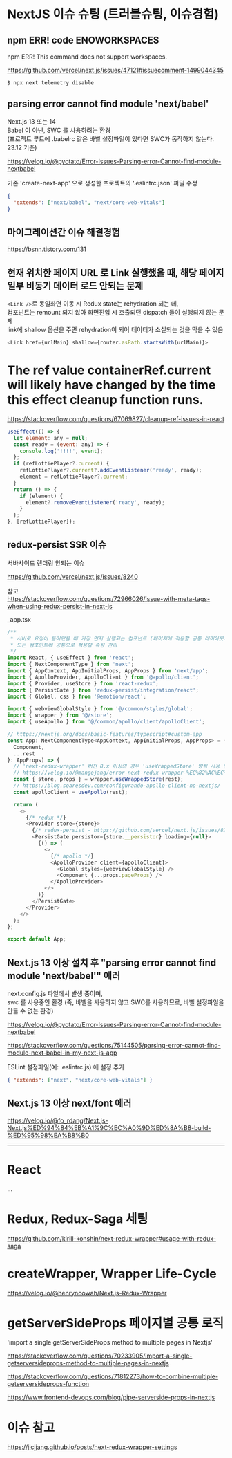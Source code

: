 # NextJS 이슈 슈팅 (트러블슈팅, 이슈경험)

## npm ERR! code ENOWORKSPACES

npm ERR! This command does not support workspaces.

https://github.com/vercel/next.js/issues/47121#issuecomment-1499044345

```
$ npx next telemetry disable
```

## parsing error cannot find module 'next/babel'

Next.js 13 또는 14  
Babel 이 아닌, SWC 를 사용하려는 환경  
(프로젝트 루트에 .babelrc 같은 바벨 설정파일이 있다면 SWC가 동작하지 않는다. 23.12 기준)

https://velog.io/@pyotato/Error-Issues-Parsing-error-Cannot-find-module-nextbabel

기존 'create-next-app' 으로 생성한 프로젝트의 '.eslintrc.json' 파일 수정

```json
{
  "extends": ["next/babel", "next/core-web-vitals"]
}
```

## 마이그레이션간 이슈 해결경험

https://bsnn.tistory.com/131

## 현재 위치한 페이지 URL 로 Link 실행했을 때, 해당 페이지 일부 비동기 데이터 로드 안되는 문제

`<Link />`로 동일화면 이동 시 Redux state는 rehydration 되는 데,  
컴포넌트는 remount 되지 않아 화면진입 시 호출되던 dispatch 들이 실행되지 않는 문제  
link에 shallow 옵션을 주면 rehydration이 되어 데이터가 소실되는 것을 막을 수 있음

```javascript
<Link href={urlMain} shallow={router.asPath.startsWith(urlMain)}>
```

# The ref value containerRef.current will likely have changed by the time this effect cleanup function runs.

https://stackoverflow.com/questions/67069827/cleanup-ref-issues-in-react

```javascript
useEffect(() => {
  let element: any = null;
  const ready = (event: any) => {
    console.log('!!!!', event);
  };
  if (refLottiePlayer?.current) {
    refLottiePlayer?.current?.addEventListener('ready', ready);
    element = refLottiePlayer?.current;
  }
  return () => {
    if (element) {
      element?.removeEventListener('ready', ready);
    }
  };
}, [refLottiePlayer]);
```

## redux-persist SSR 이슈

서바사이드 렌더링 안되는 이슈

https://github.com/vercel/next.js/issues/8240

참고  
https://stackoverflow.com/questions/72966026/issue-with-meta-tags-when-using-redux-persist-in-next-js

\_app.tsx

```javascript
/**
 * 서버로 요청이 들어왔을 때 가장 먼저 실행되는 컴포넌트 (페이지에 적용할 공통 레이아웃의 역할)
 * 모든 컴포넌트에 공통으로 적용할 속성 관리
 */
import React, { useEffect } from 'react';
import { NextComponentType } from 'next';
import { AppContext, AppInitialProps, AppProps } from 'next/app';
import { ApolloProvider, ApolloClient } from '@apollo/client';
import { Provider, useStore } from 'react-redux';
import { PersistGate } from 'redux-persist/integration/react';
import { Global, css } from '@emotion/react';

import { webviewGlobalStyle } from '@/common/styles/global';
import { wrapper } from '@/store';
import { useApollo } from '@/common/apollo/client/apolloClient';

// https://nextjs.org/docs/basic-features/typescript#custom-app
const App: NextComponentType<AppContext, AppInitialProps, AppProps> = ({
  Component,
  ...rest
}: AppProps) => {
  // 'next-redux-wrapper' 버전 8.x 이상의 경우 'useWrappedStore' 방식 사용 (그 이하 버전에서는 wrapper.withRedux(App) 방식 사용)
  // https://velog.io/@mangojang/error-next-redux-wrapper-%EC%82%AC%EC%9A%A9-%EC%8B%9C-Use-createWrapper
  const { store, props } = wrapper.useWrappedStore(rest);
  // https://blog.soaresdev.com/configurando-apollo-client-no-nextjs/
  const apolloClient = useApollo(rest);

  return (
    <>
      {/* redux */}
      <Provider store={store}>
        {/* redux-persist - https://github.com/vercel/next.js/issues/8240*/}
        <PersistGate persistor={store.__persistor} loading={null}>
          {() => (
            <>
              {/* apollo */}
              <ApolloProvider client={apolloClient}>
                <Global styles={webviewGlobalStyle} />
                <Component {...props.pageProps} />
              </ApolloProvider>
            </>
          )}
        </PersistGate>
      </Provider>
    </>
  );
};

export default App;
```

## Next.js 13 이상 설치 후 "parsing error cannot find module 'next/babel'" 에러

next.config.js 파일에서 발생 중이며,  
swc 를 사용중인 환경 (즉, 바벨을 사용하지 않고 SWC를 사용하므로, 바벨 설정파일을 만들 수 없는 환경)

https://velog.io/@pyotato/Error-Issues-Parsing-error-Cannot-find-module-nextbabel

https://stackoverflow.com/questions/75144505/parsing-error-cannot-find-module-next-babel-in-my-next-js-app

ESLint 설정파일(예: .eslintrc.js) 에 설정 추가

```json
{ "extends": ["next", "next/core-web-vitals"] }
```

## Next.js 13 이상 next/font 에러

https://velog.io/@fo_rdang/Next.js-Next.js%ED%94%84%EB%A1%9C%EC%A0%9D%ED%8A%B8-build-%ED%95%98%EA%B8%B0

---

# React

...

# Redux, Redux-Saga 세팅

https://github.com/kirill-konshin/next-redux-wrapper#usage-with-redux-saga

# createWrapper, Wrapper Life-Cycle

https://velog.io/@henrynoowah/Next.js-Redux-Wrapper

# getServerSideProps 페이지별 공통 로직

'import a single getServerSideProps method to multiple pages in Nextjs'

https://stackoverflow.com/questions/70233905/import-a-single-getserversideprops-method-to-multiple-pages-in-nextjs

https://stackoverflow.com/questions/71812273/how-to-combine-multiple-getserversideprops-function

https://www.frontend-devops.com/blog/pipe-serverside-props-in-nextjs

# 이슈 참고

https://jicjjang.github.io/posts/next-redux-wrapper-settings

